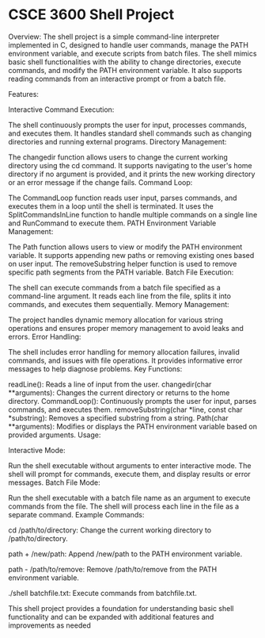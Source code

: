 # CSCE 3600 Shell Project

Overview:
The shell project is a simple command-line interpreter implemented in C, designed to handle user commands, manage the PATH environment variable, and execute scripts from batch files. The shell mimics basic shell functionalities with the ability to change directories, execute commands, and modify the PATH environment variable. It also supports reading commands from an interactive prompt or from a batch file.

Features:

Interactive Command Execution:

The shell continuously prompts the user for input, processes commands, and executes them. It handles standard shell commands such as changing directories and running external programs.
Directory Management:

The changedir function allows users to change the current working directory using the cd command. It supports navigating to the user's home directory if no argument is provided, and it prints the new working directory or an error message if the change fails.
Command Loop:

The CommandLoop function reads user input, parses commands, and executes them in a loop until the shell is terminated. It uses the SplitCommandsInLine function to handle multiple commands on a single line and RunCommand to execute them.
PATH Environment Variable Management:

The Path function allows users to view or modify the PATH environment variable. It supports appending new paths or removing existing ones based on user input. The removeSubstring helper function is used to remove specific path segments from the PATH variable.
Batch File Execution:

The shell can execute commands from a batch file specified as a command-line argument. It reads each line from the file, splits it into commands, and executes them sequentially.
Memory Management:

The project handles dynamic memory allocation for various string operations and ensures proper memory management to avoid leaks and errors.
Error Handling:

The shell includes error handling for memory allocation failures, invalid commands, and issues with file operations. It provides informative error messages to help diagnose problems.
Key Functions:

readLine(): Reads a line of input from the user.
changedir(char **arguments): Changes the current directory or returns to the home directory.
CommandLoop(): Continuously prompts the user for input, parses commands, and executes them.
removeSubstring(char *line, const char *substring): Removes a specified substring from a string.
Path(char **arguments): Modifies or displays the PATH environment variable based on provided arguments.
Usage:

Interactive Mode:

Run the shell executable without arguments to enter interactive mode. The shell will prompt for commands, execute them, and display results or error messages.
Batch File Mode:

Run the shell executable with a batch file name as an argument to execute commands from the file. The shell will process each line in the file as a separate command.
Example Commands:

cd /path/to/directory: Change the current working directory to /path/to/directory.

path + /new/path: Append /new/path to the PATH environment variable.

path - /path/to/remove: Remove /path/to/remove from the PATH environment variable.

./shell batchfile.txt: Execute commands from batchfile.txt.

This shell project provides a foundation for understanding basic shell functionality and can be expanded with additional features and improvements as needed
